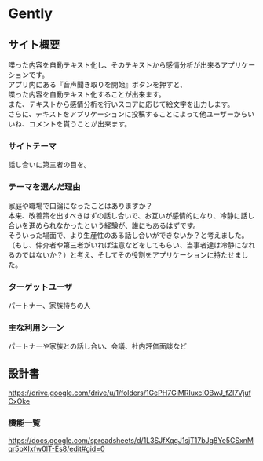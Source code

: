 # Gently

## サイト概要
喋った内容を自動テキスト化し、そのテキストから感情分析が出来るアプリケーションです。<br>
アプリ内にある『音声聞き取りを開始』ボタンを押すと、<br>
喋った内容を自動テキスト化することが出来ます。<br>
また、テキストから感情分析を行いスコアに応じて絵文字を出力します。<br>
さらに、テキストをアプリケーションに投稿することによって他ユーザーからいいね、コメントを貰うことが出来ます。
### サイトテーマ
話し合いに第三者の目を。
### テーマを選んだ理由
家庭や職場で口論になったことはありますか？<br>
本来、改善策を出すべきはずの話し合いで、お互いが感情的になり、冷静に話し合いを進められなかったという経験が、誰にもあるはずです。<br>
そういった場面で、より生産性のある話し合いができないか？と考えました。<br>
（もし、仲介者や第三者がいれば注意などをしてもらい、当事者達は冷静になれるのではないか？）と考え、そしてその役割をアプリケーションに持たせました。
### ターゲットユーザ
パートナー、家族持ちの人
### 主な利用シーン
パートナーや家族との話し合い、会議、社内評価面談など
## 設計書
https://drive.google.com/drive/u/1/folders/1GePH7GiMRIuxcIOBwJ_fZl7VjufCxOke
### 機能一覧
https://docs.google.com/spreadsheets/d/1L3SJfXqgJ1sjT17bJg8Ye5CSxnMqr5pXIxfw0lT-Es8/edit#gid=0


